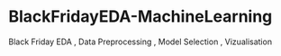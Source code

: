# BlackFridayEDA-MachineLearning
Black Friday EDA , Data Preprocessing , Model Selection , Vizualisation
